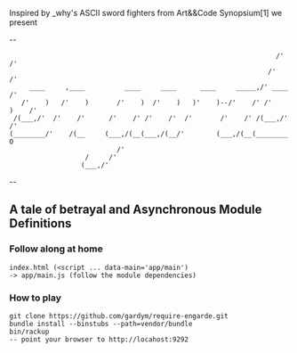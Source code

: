 Inspired by _why's ASCII sword fighters from Art&&Code Synopsium[1] we present

--

                                                                       /'            /'
                                                                     /'            /'  
         ____     ,____          ____     ____      ____     _____,/' ____       /'    
       /'    )   /'    )       /'    )  /'    )   )'    )--/'    /' /'    )    /'      
     /(___,/'  /'    /'      /'    /' /'    /'  /'       /'    /' /(___,/'   /'        
    (________/'    /(__     (___,/(__(___,/(__/'        (___,/(__(________ O           
                               /'                                                      
                       /     /'                                                        
                      (___,/'                                                          

--

## A tale of betrayal and Asynchronous Module Definitions

### Follow along at home

    index.html (<script ... data-main='app/main')
    -> app/main.js (follow the module dependencies)

### How to play

    git clone https://github.com/gardym/require-engarde.git
    bundle install --binstubs --path=vendor/bundle
    bin/rackup
    -- point your browser to http://locahost:9292

